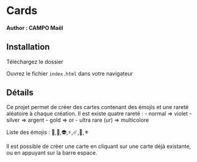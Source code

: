 ﻿# Cards
#### Author : CAMPO Maël

## Installation 

Téléchargez le dossier

Ouvrez le fichier ```index.html``` dans votre navigateur 


## Détails

Ce projet permet de créer des cartes contenant des émojis et une rareté aléatoire à chaque création.
Il est existe quatre rareté :
    - normal => violet
    - silver => argent
    - gold => or
    - ultra rare (ur) => multicolore

Liste des émojis : 🤖,👾,👽,⚡,☄️,🌌,⚜️

Il est possible de créer une carte en cliquant sur une carte déjà existante, ou en appuyant sur la barre espace.